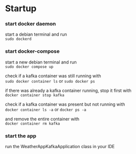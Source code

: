 # Startup

### start docker daemon
start a debian terminal and run\
`sudo dockerd`

### start docker-compose
start a new debian terminal and run\
`sudo docker compose up`

check if a kafka container was still running with\
`sudo docker container ls` or `sudo docker ps`

if there was already a kafka container running, stop it first with\
`docker container stop kafka`

check if a kafka container was present but not running with\
`docker container ls -a` or `docker ps -a`

and remove the entire container with\
`docker container rm kafka`

### start the app
run the WeatherAppKafkaApplication class in your IDE